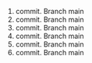 1. commit. Branch main
2. commit. Branch main
3. commit. Branch main
4. commit. Branch main
5. commit. Branch main
6. commit. Branch main